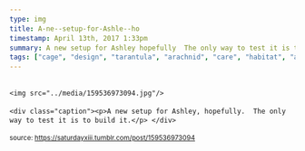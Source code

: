 ```yaml
---
type: img
title: A-ne--setup-for-Ashle--ho
timestamp: April 13th, 2017 1:33pm
summary: A new setup for Ashley hopefully  The only way to test it is to build itp 
tags: ["cage", "design", "tarantula", "arachnid", "care", "habitat", "acrylic"]
---
```


                
                
                
                                                                                        <img src="../media/159536973094.jpg"/>
                                                                                          <div class="caption"><p>A new setup for Ashley, hopefully.  The only way to test it is to build it.</p> </div>
                                    
                
                
                
                
                                
<small>source: https://saturdayxiii.tumblr.com/post/159536973094</small>